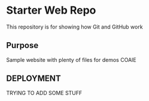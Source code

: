 # Starter Web Repo

This repository is for showing how Git and GitHub work

## Purpose

Sample website with plenty of files for demos COAIE

## DEPLOYMENT

TRYING TO ADD SOME STUFF